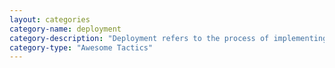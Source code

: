 ```yaml
---
layout: categories
category-name: deployment
category-description: "Deployment refers to the process of implementing a software or a software component in a real environment. These tactics include desicions to make the whole software more sustainable when it's being used."
category-type: "Awesome Tactics"
---
```

